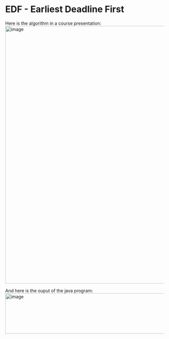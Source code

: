 # EDF - Earliest Deadline First
Here is the algorithm in a course presentation:
<img width="1259" height="817" alt="image" src="https://github.com/user-attachments/assets/d1ffbe2d-15fb-4474-ba32-51551a2f89d1" />

And here is the ouput of the java program:
<img width="833" height="128" alt="image" src="https://github.com/user-attachments/assets/bb95e9df-aae0-4df1-ba8f-697814c0fe46" />
